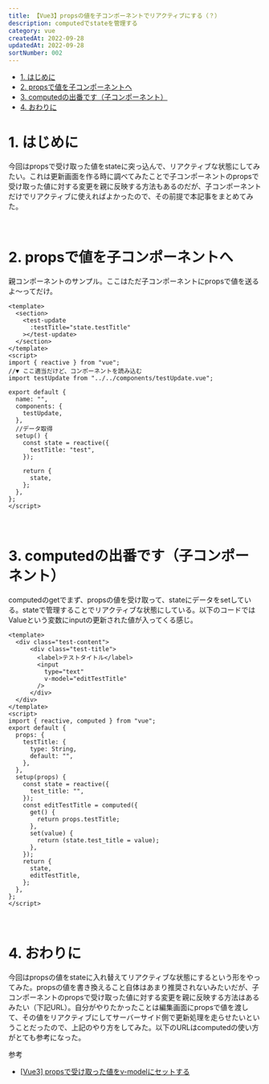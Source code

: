 ```yaml
---
title: 【Vue3】propsの値を子コンポーネントでリアクティブにする（？）
description: computedでstateを管理する
category: vue
createdAt: 2022-09-28
updatedAt: 2022-09-28
sortNumber: 002
---
```


<!-- code_chunk_output -->
- [1. はじめに](#1-はじめに)
- [2. propsで値を子コンポーネントへ](#2-propsで値を子コンポーネントへ)
- [3. computedの出番です（子コンポーネント）](#3-computedの出番です子コンポーネント)
- [4. おわりに](#4-おわりに)

<!-- /code_chunk_output -->

# 1. はじめに
今回はpropsで受け取った値をstateに突っ込んで、リアクティブな状態にしてみたい。これは更新画面を作る時に調べてみたことで子コンポーネントのpropsで受け取った値に対する変更を親に反映する方法もあるのだが、子コンポーネントだけでリアクティブに使えればよかったので、その前提で本記事をまとめてみた。

<br>

# 2. propsで値を子コンポーネントへ
親コンポーネントのサンプル。ここはただ子コンポーネントにpropsで値を送るよ～ってだけ。
```vue
<template>
  <section>
    <test-update
      :testTitle="state.testTitle"
    ></test-update>
  </section>
</template>
<script>
import { reactive } from "vue";
//▼ ここ適当だけど、コンポーネントを読み込む
import testUpdate from "../../components/testUpdate.vue"; 

export default {
  name: "",
  components: {
    testUpdate,
  },
  //データ取得
  setup() {
    const state = reactive({
      testTitle: "test",
    });

    return {
      state,
    };
  },
};
</script>

```

<br>

# 3. computedの出番です（子コンポーネント）
computedのgetでまず、propsの値を受け取って、stateにデータをsetしている。stateで管理することでリアクティブな状態にしている。以下のコードではValueという変数にinputの更新された値が入ってくる感じ。
```vue
<template>
  <div class="test-content">
      <div class="test-title">
        <label>テストタイトル</label>
        <input
          type="text"
          v-model="editTestTitle"
        />
      </div>
  </div>
</template>
<script>
import { reactive, computed } from "vue";
export default {
  props: {
    testTitle: {
      type: String,
      default: "",
    },
  },
  setup(props) {
    const state = reactive({
      test_title: "",
    });
    const editTestTitle = computed({
      get() {
        return props.testTitle;
      },
      set(value) {
        return (state.test_title = value);
      },
    });
    return {
      state,
      editTestTitle,
    };
  },
};
</script>
```

<br>

# 4. おわりに
今回はpropsの値をstateに入れ替えてリアクティブな状態にするという形をやってみた。propsの値を書き換えること自体はあまり推奨されないみたいだが、子コンポーネントのpropsで受け取った値に対する変更を親に反映する方法はあるみたい（下記URL）。自分がやりたかったことは編集画面にpropsで値を渡して、その値をリアクティブにしてサーバーサイド側で更新処理を走らせたいということだったので、上記のやり方をしてみた。以下のURLはcomputedの使い方がとても参考になった。

参考
- [[Vue3] propsで受け取った値をv-modelにセットする](https://wonwon-eater.com/vue-v-model/)
